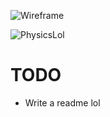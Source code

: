 ![Wireframe](https://github.com/Kermalis/SpeedRacerTool/assets/29823718/82762fde-3214-4080-b049-4cf3047588d7)

![PhysicsLol](https://github.com/Kermalis/SpeedRacerTool/assets/29823718/57b204b8-2240-4eed-a27c-0e598b463c74)


# TODO
* Write a readme lol

